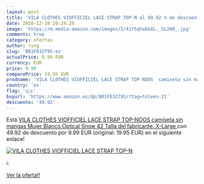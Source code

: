 ```yaml
---
layout: post
title: 'VILA CLOTHES VIOFFICIEL LACE STRAP TOP-N al 49.92 % de descuento'
date: 2020-12-10 20:24:28
image: 'https://m.media-amazon.com/images/I/41YSqhobGXL._SL200_.jpg'
comments: true
category: ofertas
author: ring
slug: 'B01F03279S-es'
actualPrice: 9.99 EUR
currency: EUR
price: 9.99
comparePrice: 19.95 EUR
prodname: 'VILA CLOTHES VIOFFICIEL LACE STRAP TOP-NOOS  camiseta sin mangas Mujer  Blanco  Optical Snow   42  Talla del fabricante: X-Large '
country: 'es'
flag: '🇪🇸'
buyurl: 'https://www.amazon.es/dp/B01F03279S/?tag=tolees-21'
descuento: '49.92'
---
```


Está [VILA CLOTHES VIOFFICIEL LACE STRAP TOP-NOOS  camiseta sin mangas Mujer  Blanco  Optical Snow   42  Talla del fabricante: X-Large ](https://www.amazon.es/dp/B01F03279S/?tag=tolees-21) con 49.92 de descuento por 9.99 EUR (original: 19.95 EUR) en el siguiente enlace!

[![VILA CLOTHES VIOFFICIEL LACE STRAP TOP-N](https://m.media-amazon.com/images/I/41YSqhobGXL._SL200_.jpg)](https://www.amazon.es/dp/B01F03279S/?tag=tolees-21)

ℹ️:


[Ver la oferta!!](https://www.amazon.es/dp/B01F03279S/?tag=tolees-21)
